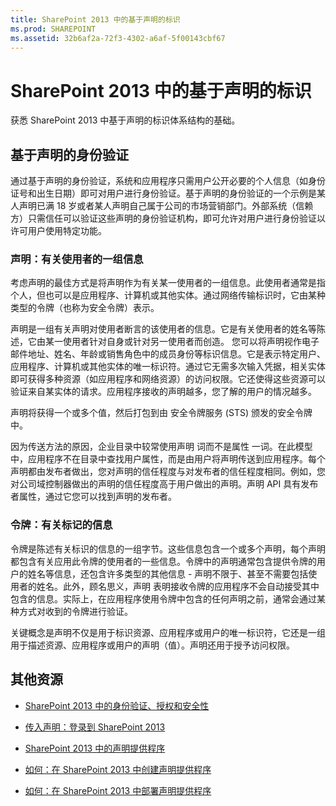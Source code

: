 ```yaml
---
title: SharePoint 2013 中的基于声明的标识
ms.prod: SHAREPOINT
ms.assetid: 32b6af2a-72f3-4302-a6af-5f00143cbf67
---
```



# SharePoint 2013 中的基于声明的标识
获悉 SharePoint 2013 中基于声明的标识体系结构的基础。
## 基于声明的身份验证

通过基于声明的身份验证，系统和应用程序只需用户公开必要的个人信息（如身份证号和出生日期）即可对用户进行身份验证。基于声明的身份验证的一个示例是某人声明已满 18 岁或者某人声明自己属于公司的市场营销部门。外部系统（信赖方）只需信任可以验证这些声明的身份验证机构，即可允许对用户进行身份验证以许可用户使用特定功能。
  
    
    

### 声明：有关使用者的一组信息

考虑声明的最佳方式是将声明作为有关某一使用者的一组信息。此使用者通常是指个人，但也可以是应用程序、计算机或其他实体。通过网络传输标识时，它由某种类型的令牌（也称为安全令牌）表示。 
  
    
    
声明是一组有关声明对使用者断言的该使用者的信息。它是有关使用者的姓名等陈述，它由某一使用者针对自身或针对另一使用者而创造。 您可以将声明视作电子邮件地址、姓名、年龄或销售角色中的成员身份等标识信息。它是表示特定用户、应用程序、计算机或其他实体的唯一标识符。通过它无需多次输入凭据，相关实体即可获得多种资源（如应用程序和网络资源）的访问权限。它还使得这些资源可以验证来自某实体的请求。应用程序接收的声明越多，您了解的用户的情况越多。
  
    
    
声明将获得一个或多个值，然后打包到由 安全令牌服务 (STS) 颁发的安全令牌中。
  
    
    
因为传送方法的原因，企业目录中较常使用声明 词而不是属性 一词。在此模型中，应用程序不在目录中查找用户属性，而是由用户将声明传送到应用程序。每个声明都由发布者做出，您对声明的信任程度与对发布者的信任程度相同。例如，您对公司域控制器做出的声明的信任程度高于用户做出的声明。声明 API 具有发布者属性，通过它您可以找到声明的发布者。
  
    
    

### 令牌：有关标记的信息

令牌是陈述有关标识的信息的一组字节。这些信息包含一个或多个声明，每个声明都包含有关应用此令牌的使用者的一些信息。令牌中的声明通常包含提供令牌的用户的姓名等信息，还包含许多类型的其他信息 - 声明不限于、甚至不需要包括使用者的姓名。此外，顾名思义，声明 表明接收令牌的应用程序不会自动接受其中包含的信息。实际上，在应用程序使用令牌中包含的任何声明之前，通常会通过某种方式对收到的令牌进行验证。
  
    
    
关键概念是声明不仅是用于标识资源、应用程序或用户的唯一标识符，它还是一组用于描述资源、应用程序或用户的声明（值）。声明还用于授予访问权限。
  
    
    

## 其他资源
<a name="SP15_RoleInheritance_AdditionalResources"> </a>


-  [SharePoint 2013 中的身份验证、授权和安全性](authentication-authorization-and-security-in-sharepoint-2013.md)
    
  
-  [传入声明：登录到 SharePoint 2013](incoming-claims-signing-into-sharepoint-2013.md)
    
  
-  [SharePoint 2013 中的声明提供程序](claims-provider-in-sharepoint-2013.md)
    
  
-  [如何：在 SharePoint 2013 中创建声明提供程序](how-to-create-a-claims-provider-in-sharepoint-2013.md)
    
  
-  [如何：在 SharePoint 2013 中部署声明提供程序](how-to-deploy-a-claims-provider-in-sharepoint-2013.md)
    
  

